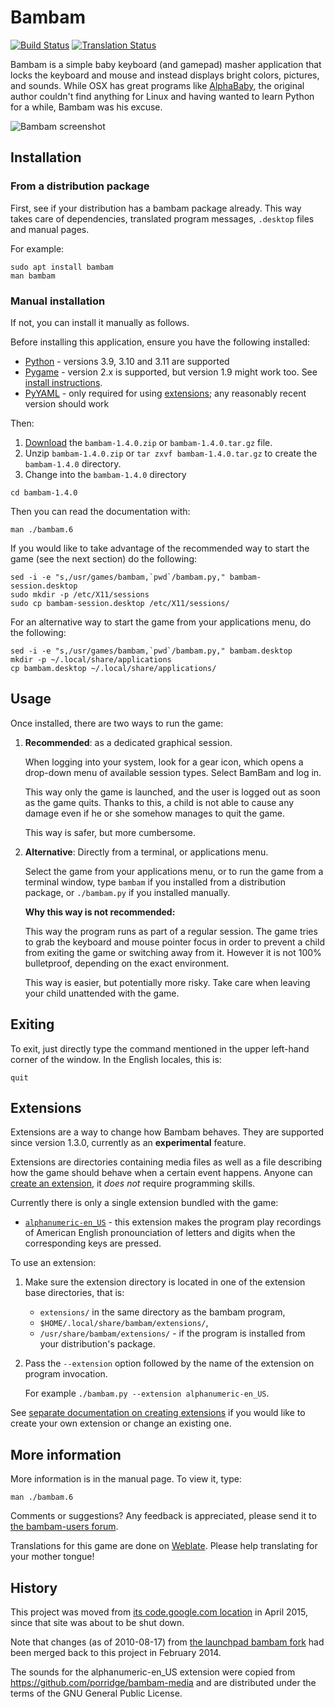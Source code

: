 # Bambam

[![Build Status](https://github.com/porridge/bambam/actions/workflows/python-app.yml/badge.svg)](https://github.com/porridge/bambam/actions/workflows/python-app.yml)
[![Translation Status](https://hosted.weblate.org/widgets/bambam/-/app-and-manpage/svg-badge.svg)](https://hosted.weblate.org/engage/bambam/)

Bambam is a simple baby keyboard (and gamepad) masher application that locks the keyboard and mouse and instead displays bright colors, pictures, and sounds.  While OSX has great programs like [AlphaBaby](http://www.kldickey.addr.com/alphababy/), the original author couldn't find anything for Linux and having wanted to learn Python for a while, Bambam was his excuse.

![Bambam screenshot](docs/bambam.png "Bambam screenshot")

## Installation

### From a distribution package

First, see if your distribution has a bambam package already.
This way takes care of dependencies, translated program messages, `.desktop` files and manual pages.

For example:
```
sudo apt install bambam
man bambam
```

### Manual installation

If not, you can install it manually as follows.

Before installing this application, ensure you have the following installed:
  * [Python](http://python.org) - versions 3.9, 3.10 and 3.11 are supported
  * [Pygame](http://www.pygame.org/) - version 2.x is supported, but version 1.9 might work too. See [install instructions](https://www.pygame.org/wiki/GettingStarted).
  * [PyYAML](https://github.com/yaml/pyyaml) - only required for using
    [extensions](#extensions); any reasonably recent version should work

Then:
  1. [Download](https://github.com/porridge/bambam/releases) the `bambam-1.4.0.zip` or `bambam-1.4.0.tar.gz` file.
  1. Unzip `bambam-1.4.0.zip` or `tar zxvf bambam-1.4.0.tar.gz` to create the `bambam-1.4.0` directory.
  1. Change into the `bambam-1.4.0` directory
```
cd bambam-1.4.0
```

Then you can read the documentation with:
```
man ./bambam.6
```

If you would like to take advantage of the recommended way to start the game (see the next section) do the following:

```
sed -i -e "s,/usr/games/bambam,`pwd`/bambam.py," bambam-session.desktop
sudo mkdir -p /etc/X11/sessions
sudo cp bambam-session.desktop /etc/X11/sessions/
```

For an alternative way to start the game from your applications menu, do the following:
```
sed -i -e "s,/usr/games/bambam,`pwd`/bambam.py," bambam.desktop
mkdir -p ~/.local/share/applications
cp bambam.desktop ~/.local/share/applications/
```

## Usage

Once installed, there are two ways to run the game:
1. **Recommended**: as a dedicated graphical session.

   When logging into your system, look for a gear icon, which opens a drop-down
   menu of available session types. Select BamBam and log in.

   This way only the game is launched, and the user is logged out as soon as
   the game quits.  Thanks to this, a child is not able to cause any damage
   even if he or she somehow manages to quit the game.

   This way is safer, but more cumbersome.
2. **Alternative**: Directly from a terminal, or applications menu.

   Select the game from your applications menu, or to run the game from a
   terminal window, type `bambam` if you installed from a distribution package, or
   `./bambam.py` if you installed manually.

   **Why this way is not recommended:**

   This way the program runs as part of a regular session. The game tries to
   grab the keyboard and mouse pointer focus in order to prevent a child from
   exiting the game or switching away from it. However it is not 100%
   bulletproof, depending on the exact environment.

   This way is easier, but potentially more risky. Take care when leaving your
   child unattended with the game.

## Exiting

To exit, just directly type the command mentioned in the upper left-hand corner of the window. In the English locales, this is:
```
quit
```

## Extensions

Extensions are a way to change how Bambam behaves.
They are supported since version 1.3.0, currently as an **experimental** feature.

Extensions are directories containing media files as well as a file describing how the game should behave when a certain event happens. Anyone can [create an extension](EXTENSIONS.md), it _does not_ require programming skills.

Currently there is only a single extension bundled with the game:
- [`alphanumeric-en_US`](./extensions/alphanumeric-en_US/) - this extension makes the program play recordings of American English pronounciation of letters and digits when the corresponding keys are pressed.

To use an extension:
1. Make sure the extension directory is located in one of the extension base directories, that is:
   - `extensions/` in the same directory as the bambam program,
   - `$HOME/.local/share/bambam/extensions/`,
   - `/usr/share/bambam/extensions/` - if the program is installed from your distribution's package.
2. Pass the `--extension` option followed by the name of the extension on program invocation.

   For example `./bambam.py --extension alphanumeric-en_US`.

See [separate documentation on creating extensions](EXTENSIONS.md) if you would like to create your own extension or change an existing one.

## More information

More information is in the manual page. To view it, type:
```
man ./bambam.6
```

Comments or suggestions? Any feedback is appreciated, please send it to [the bambam-users forum](https://groups.google.com/forum/#!forum/bambam-users).

Translations for this game are done on [Weblate](https://hosted.weblate.org/projects/bambam/). Please help translating for your mother tongue!

## History

This project was moved from [its code.google.com location](https://code.google.com/p/bambam/) in April 2015, since that site was about to be shut down.

Note that changes (as of 2010-08-17) from [the launchpad bambam fork](https://launchpad.net/bambam) had been merged back to this project in February 2014.

The sounds for the alphanumeric-en_US extension were copied from https://github.com/porridge/bambam-media and are distributed
under the terms of the GNU General Public License.
